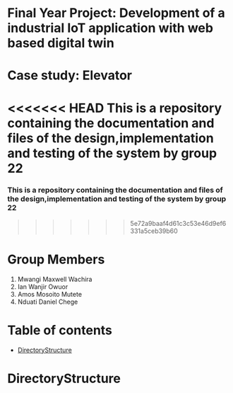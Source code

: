 # Final Year Project: Development of a industrial IoT application with web based digital twin
# Case study: Elevator
<<<<<<< HEAD
This is a repository containing the documentation and files of the design,implementation and testing of the system by group 22
=======
### This is a repository containing the documentation and files of the design,implementation and testing of the system by group 22
>>>>>>> 5e72a9baaf4d61c3c53e46d9ef6331a5ceb39b60

# Group Members
1. Mwangi Maxwell Wachira
2. Ian Wanjir Owuor 
3. Amos Mosoito Mutete
4. Nduati Daniel Chege 


# Table of contents
* [DirectoryStructure](#directory-structure)

# DirectoryStructure
